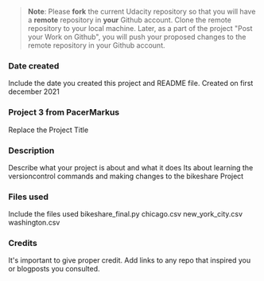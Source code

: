 >**Note**: Please **fork** the current Udacity repository so that you will have a **remote** repository in **your** Github account. Clone the remote repository to your local machine. Later, as a part of the project "Post your Work on Github", you will push your proposed changes to the remote repository in your Github account.

### Date created
Include the date you created this project and README file.
Created on first december 2021

### Project 3 from PacerMarkus
Replace the Project Title

### Description
Describe what your project is about and what it does
Its about learning the versioncontrol commands and making changes to the bikeshare Project

### Files used
Include the files used
bikeshare_final.py
chicago.csv
new_york_city.csv
washington.csv

### Credits
It's important to give proper credit. Add links to any repo that inspired you or blogposts you consulted.
